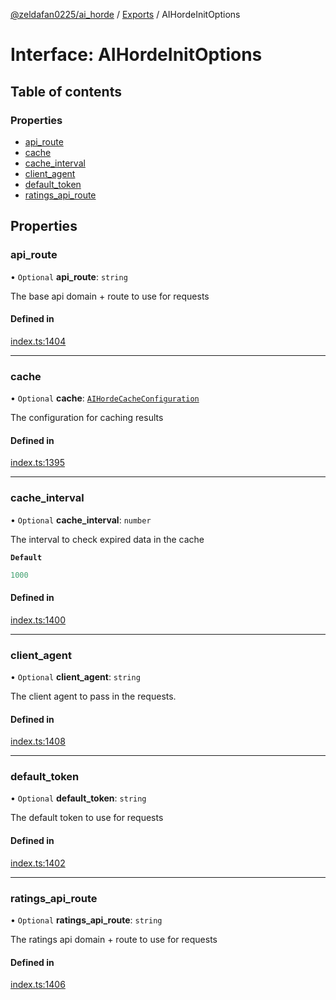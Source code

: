 [@zeldafan0225/ai_horde](../README.md) / [Exports](../modules.md) / AIHordeInitOptions

# Interface: AIHordeInitOptions

## Table of contents

### Properties

- [api\_route](AIHordeInitOptions.md#api_route)
- [cache](AIHordeInitOptions.md#cache)
- [cache\_interval](AIHordeInitOptions.md#cache_interval)
- [client\_agent](AIHordeInitOptions.md#client_agent)
- [default\_token](AIHordeInitOptions.md#default_token)
- [ratings\_api\_route](AIHordeInitOptions.md#ratings_api_route)

## Properties

### api\_route

• `Optional` **api\_route**: `string`

The base api domain + route to use for requests

#### Defined in

[index.ts:1404](https://github.com/ZeldaFan0225/ai_horde/blob/c593245/index.ts#L1404)

___

### cache

• `Optional` **cache**: [`AIHordeCacheConfiguration`](AIHordeCacheConfiguration.md)

The configuration for caching results

#### Defined in

[index.ts:1395](https://github.com/ZeldaFan0225/ai_horde/blob/c593245/index.ts#L1395)

___

### cache\_interval

• `Optional` **cache\_interval**: `number`

The interval to check expired data in the cache

**`Default`**

```ts
1000
```

#### Defined in

[index.ts:1400](https://github.com/ZeldaFan0225/ai_horde/blob/c593245/index.ts#L1400)

___

### client\_agent

• `Optional` **client\_agent**: `string`

The client agent to pass in the requests.

#### Defined in

[index.ts:1408](https://github.com/ZeldaFan0225/ai_horde/blob/c593245/index.ts#L1408)

___

### default\_token

• `Optional` **default\_token**: `string`

The default token to use for requests

#### Defined in

[index.ts:1402](https://github.com/ZeldaFan0225/ai_horde/blob/c593245/index.ts#L1402)

___

### ratings\_api\_route

• `Optional` **ratings\_api\_route**: `string`

The ratings api domain + route to use for requests

#### Defined in

[index.ts:1406](https://github.com/ZeldaFan0225/ai_horde/blob/c593245/index.ts#L1406)
